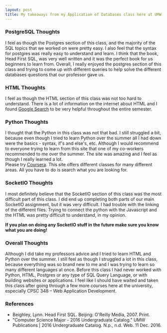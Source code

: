 ```yaml
---
layout: post
title: My takeaways from my Application of Databases class here at UMW
---
```


### PostgreSQL Thoughts
I feel as though the Postgres section of this class, and the majority of the SQL topics that we worked on were pretty easy. I also feel that the syntax for postgres was really easy to understand and learn. I think that the book, Head First SQL, was very well written and it was the perfect book for us beginners to learn from. Overall, I really enjoyed the postgres section of this class and trying to come up with different queries to help solve the different databases questions that our professor gave us.

### HTML Thoughts
I feel as though the HTML section of this class was not too hard to understand. There is a lot of information on the internet about HTML and I found [Google Search](https://www.google.com/webhp?sourceid=chrome-instant&ion=1&espv=2&ie=UTF-8#q=html%20help) to be very helpful throughout the entire semester.

### Python Thoughts
I thought that the Python in this class was not that bad. I still struggled a bit, because even though I tried to learn Python over the summer all I had down were the basics - syntax, if's and else's, etc. Although I would recommend to everyone trying to learn from this site that one of my co-workers recommended to me over the summer. The site was amazing and I feel as though I really learned a lot.  
Please try [Coursera](http://www.coursera.org). This site offers different classes for many different areas. All you have to do is search what you are looking for.

### SocketIO Thoughts
I most definitely believe that the SocketIO section of this class was the most difficult part of this class. I did end up completing both parts of our main SocketIO assignment, but it was very difficult. I had trouble with the linking of the different files. Trying to connect the python with the Javascript and the HTML was pretty difficult to understand, in my opinion.  
  
**If you plan on doing any SocketIO stuff in the future make sure you know what you are doing!**

### Overall Thoughts
Although I did take my professors advice and I tried to learn HTML and Python over the summer. I still feel as though I struggled a lot in this class, because everything was so brand new to me and I was trying to learn so many different languages at once. Before this class I had never worked with Python, HTML, Postgres or any type of SQL Query Language, or with building websites or applications. I feel like I should have waited and taken this class after going through a few more courses here at the university, especially CPSC 348 – Web Application Development.

### References
* Beighley, Lynn. Head First SQL. Beijing: O'Reilly Media, 2007. Print.
* "Computer Science Major - 2016 Undergraduate Catalog." UMW Publications \| 2016 Undergraduate Catalog. N.p., n.d. Web. 11 Dec. 2016.